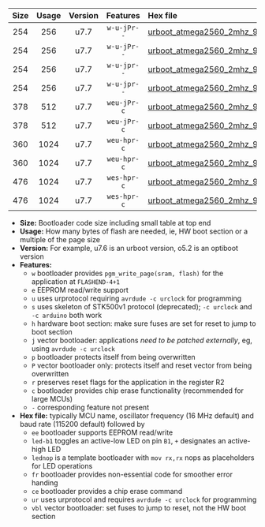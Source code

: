 |Size|Usage|Version|Features|Hex file|
|:-:|:-:|:-:|:-:|:--|
|254|256|u7.7|`w-u-jPr--`|[urboot_atmega2560_2mhz_9600bps_led+b7_ur_vbl.hex](https://raw.githubusercontent.com/stefanrueger/urboot.hex/main/mcus/atmega2560/fcpu_2mhz/9600_bps/urboot_atmega2560_2mhz_9600bps_led+b7_ur_vbl.hex)|
|254|256|u7.7|`w-u-jPr--`|[urboot_atmega2560_2mhz_9600bps_lednop_ur_vbl.hex](https://raw.githubusercontent.com/stefanrueger/urboot.hex/main/mcus/atmega2560/fcpu_2mhz/9600_bps/urboot_atmega2560_2mhz_9600bps_lednop_ur_vbl.hex)|
|254|256|u7.7|`w-u-jpr--`|[urboot_atmega2560_2mhz_9600bps_led+b7_fr_ur_vbl.hex](https://raw.githubusercontent.com/stefanrueger/urboot.hex/main/mcus/atmega2560/fcpu_2mhz/9600_bps/urboot_atmega2560_2mhz_9600bps_led+b7_fr_ur_vbl.hex)|
|254|256|u7.7|`w-u-jpr--`|[urboot_atmega2560_2mhz_9600bps_lednop_fr_ur_vbl.hex](https://raw.githubusercontent.com/stefanrueger/urboot.hex/main/mcus/atmega2560/fcpu_2mhz/9600_bps/urboot_atmega2560_2mhz_9600bps_lednop_fr_ur_vbl.hex)|
|378|512|u7.7|`weu-jPr-c`|[urboot_atmega2560_2mhz_9600bps_ee_led+b7_fr_ce_ur_vbl.hex](https://raw.githubusercontent.com/stefanrueger/urboot.hex/main/mcus/atmega2560/fcpu_2mhz/9600_bps/urboot_atmega2560_2mhz_9600bps_ee_led+b7_fr_ce_ur_vbl.hex)|
|378|512|u7.7|`weu-jPr-c`|[urboot_atmega2560_2mhz_9600bps_ee_lednop_fr_ce_ur_vbl.hex](https://raw.githubusercontent.com/stefanrueger/urboot.hex/main/mcus/atmega2560/fcpu_2mhz/9600_bps/urboot_atmega2560_2mhz_9600bps_ee_lednop_fr_ce_ur_vbl.hex)|
|360|1024|u7.7|`weu-hpr-c`|[urboot_atmega2560_2mhz_9600bps_ee_led+b7_fr_ce_ur.hex](https://raw.githubusercontent.com/stefanrueger/urboot.hex/main/mcus/atmega2560/fcpu_2mhz/9600_bps/urboot_atmega2560_2mhz_9600bps_ee_led+b7_fr_ce_ur.hex)|
|360|1024|u7.7|`weu-hpr-c`|[urboot_atmega2560_2mhz_9600bps_ee_lednop_fr_ce_ur.hex](https://raw.githubusercontent.com/stefanrueger/urboot.hex/main/mcus/atmega2560/fcpu_2mhz/9600_bps/urboot_atmega2560_2mhz_9600bps_ee_lednop_fr_ce_ur.hex)|
|476|1024|u7.7|`wes-hpr-c`|[urboot_atmega2560_2mhz_9600bps_ee_led+b7_fr_ce.hex](https://raw.githubusercontent.com/stefanrueger/urboot.hex/main/mcus/atmega2560/fcpu_2mhz/9600_bps/urboot_atmega2560_2mhz_9600bps_ee_led+b7_fr_ce.hex)|
|476|1024|u7.7|`wes-hpr-c`|[urboot_atmega2560_2mhz_9600bps_ee_lednop_fr_ce.hex](https://raw.githubusercontent.com/stefanrueger/urboot.hex/main/mcus/atmega2560/fcpu_2mhz/9600_bps/urboot_atmega2560_2mhz_9600bps_ee_lednop_fr_ce.hex)|

- **Size:** Bootloader code size including small table at top end
- **Usage:** How many bytes of flash are needed, ie, HW boot section or a multiple of the page size
- **Version:** For example, u7.6 is an urboot version, o5.2 is an optiboot version
- **Features:**
  + `w` bootloader provides `pgm_write_page(sram, flash)` for the application at `FLASHEND-4+1`
  + `e` EEPROM read/write support
  + `u` uses urprotocol requiring `avrdude -c urclock` for programming
  + `s` uses skeleton of STK500v1 protocol (deprecated); `-c urclock` and `-c arduino` both work
  + `h` hardware boot section: make sure fuses are set for reset to jump to boot section
  + `j` vector bootloader: applications *need to be patched externally*, eg, using `avrdude -c urclock`
  + `p` bootloader protects itself from being overwritten
  + `P` vector bootloader only: protects itself and reset vector from being overwritten
  + `r` preserves reset flags for the application in the register R2
  + `c` bootloader provides chip erase functionality (recommended for large MCUs)
  + `-` corresponding feature not present
- **Hex file:** typically MCU name, oscillator frequency (16 MHz default) and baud rate (115200 default) followed by
  + `ee` bootloader supports EEPROM read/write
  + `led-b1` toggles an active-low LED on pin `B1`, `+` designates an active-high LED
  + `lednop` is a template bootloader with `mov rx,rx` nops as placeholders for LED operations
  + `fr` bootloader provides non-essential code for smoother error handing
  + `ce` bootloader provides a chip erase command
  + `ur` uses urprotocol and requires `avrdude -c urclock` for programming
  + `vbl` vector bootloader: set fuses to jump to reset, not the HW boot section
